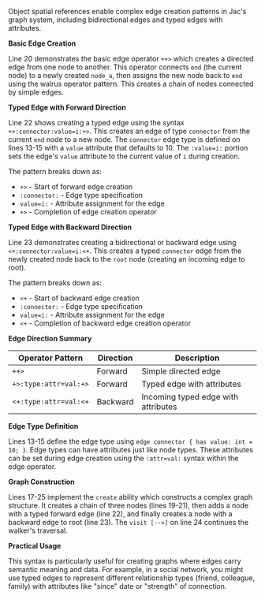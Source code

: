 Object spatial references enable complex edge creation patterns in Jac's graph system, including bidirectional edges and typed edges with attributes.

**Basic Edge Creation**

Line 20 demonstrates the basic edge operator `++>` which creates a directed edge from one node to another. This operator connects `end` (the current node) to a newly created `node_a`, then assigns the new node back to `end` using the walrus operator pattern. This creates a chain of nodes connected by simple edges.

**Typed Edge with Forward Direction**

Line 22 shows creating a typed edge using the syntax `+>:connector:value=i:+>`. This creates an edge of type `connector` from the current `end` node to a new node. The `connector` edge type is defined on lines 13-15 with a `value` attribute that defaults to 10. The `:value=i:` portion sets the edge's `value` attribute to the current value of `i` during creation.

The pattern breaks down as:
- `+>` - Start of forward edge creation
- `:connector:` - Edge type specification
- `value=i:` - Attribute assignment for the edge
- `+>` - Completion of edge creation operator

**Typed Edge with Backward Direction**

Line 23 demonstrates creating a bidirectional or backward edge using `<+:connector:value=i:<+`. This creates a typed `connector` edge from the newly created node back to the `root` node (creating an incoming edge to root).

The pattern breaks down as:
- `<+` - Start of backward edge creation
- `:connector:` - Edge type specification
- `value=i:` - Attribute assignment for the edge
- `<+` - Completion of backward edge creation operator

**Edge Direction Summary**

| Operator Pattern | Direction | Description |
|------------------|-----------|-------------|
| `++>` | Forward | Simple directed edge |
| `+>:type:attr=val:+>` | Forward | Typed edge with attributes |
| `<+:type:attr=val:<+` | Backward | Incoming typed edge with attributes |

**Edge Type Definition**

Lines 13-15 define the edge type using `edge connector { has value: int = 10; }`. Edge types can have attributes just like node types. These attributes can be set during edge creation using the `:attr=val:` syntax within the edge operator.

**Graph Construction**

Lines 17-25 implement the `create` ability which constructs a complex graph structure. It creates a chain of three nodes (lines 19-21), then adds a node with a typed forward edge (line 22), and finally creates a node with a backward edge to root (line 23). The `visit [-->]` on line 24 continues the walker's traversal.

**Practical Usage**

This syntax is particularly useful for creating graphs where edges carry semantic meaning and data. For example, in a social network, you might use typed edges to represent different relationship types (friend, colleague, family) with attributes like "since" date or "strength" of connection.
